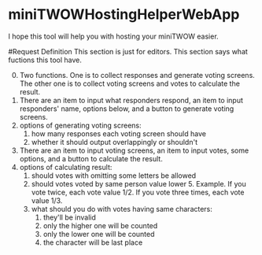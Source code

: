 # miniTWOWHostingHelperWebApp
I hope this tool will help you with hosting your miniTWOW easier.

#Request Definition
This section is just for editors. This section says what fuctions this tool have.

0. Two functions. One is to collect responses and generate voting screens. The other one is to collect voting screens and votes to calculate the result.
1. There are an item to input what responders respond, an item to input responders' name, options below, and a button to generate voting screens.
2. options of generating voting screens:
   1. how many responses each voting screen should have
   2. whether it should output overlappingly or shouldn't
2. There are an item to input voting screens, an item to input votes, some options, and a button to calculate the result.
4. options of calculating result:
   1. should votes with omitting some letters be allowed
	 2. should votes voted by same person value lower
	 	5. Example. If you vote twice, each vote value 1/2. If you vote three times, each vote value 1/3.
	 3. what should you do with votes having same characters:
	 	1. they'll be invalid
		2. only the higher one will be counted
		3. only the lower one will be counted
		4. the character will be last place
